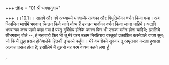 +++
title = "01 श्री भगवानुवाच"

+++
।।10.1।। सातवें और नवें अध्यायमें भगवान्के तत्त्वका और विभूतियोंका वर्णन
किया गया। अब जिनजिन भावोंमें भगवान् चिन्तन किये जाने योग्य हैं उनउन
भावोंका वर्णन किया जाना चाहिये। यद्यपि भगवान्का तत्त्व पहले कहा गया है
परंतु दुर्विज्ञेय होनेके कारण फिर भी उसका वर्णन होना चाहिये; इसलिये
श्रीभगवान् बोले --, हे महाबाहो फिर भी तू मेरे परम उत्तम निरतिशय वस्तुको
प्रकाशित करनेवाले वाक्य सुन; जो कि मैं तुझ प्रसन्न होनेवालेके हितकी
इच्छासे कहूँगा। मेरे वचनोंको सुनकर तू अमृतपान करता हुआसा अत्यन्त प्रसन्न
होता है; इसीलिये मैं तुझसे यह परम वाक्य कहने लगा हूँ।  
  
,
